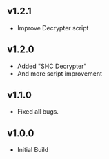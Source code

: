 ## v1.2.1
- Improve Decrypter script

## v1.2.0
- Added "SHC Decrypter"
- And more script improvement

## v1.1.0
- Fixed all bugs.

## v1.0.0
- Initial Build
